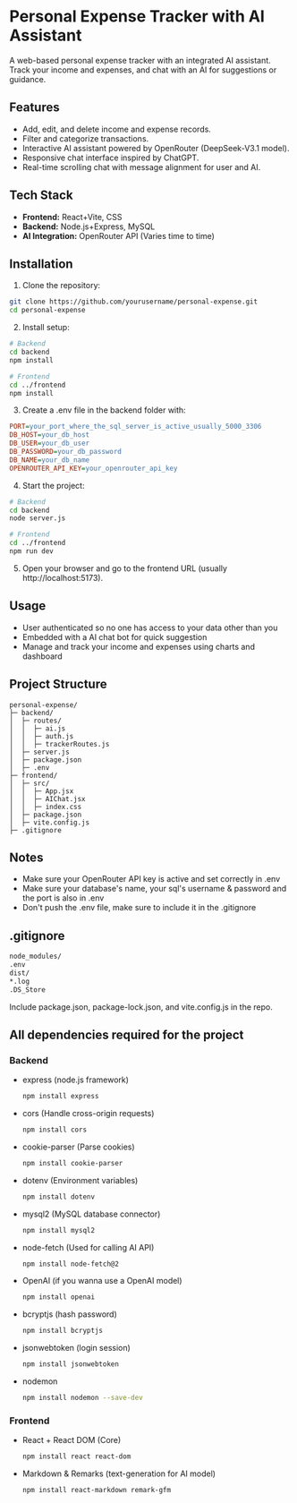 # Personal Expense Tracker with AI Assistant

A web-based personal expense tracker with an integrated AI assistant. Track your income and expenses, and chat with an AI for suggestions or guidance.

## Features

- Add, edit, and delete income and expense records.
- Filter and categorize transactions.
- Interactive AI assistant powered by OpenRouter (DeepSeek-V3.1 model).
- Responsive chat interface inspired by ChatGPT.
- Real-time scrolling chat with message alignment for user and AI.

## Tech Stack

- **Frontend:** React+Vite, CSS  
- **Backend:** Node.js+Express, MySQL  
- **AI Integration:** OpenRouter API (Varies time to time)  

## Installation

1. Clone the repository:

```bash
git clone https://github.com/yourusername/personal-expense.git
cd personal-expense
```
2. Install setup:

```bash
# Backend
cd backend
npm install

# Frontend
cd ../frontend
npm install
```
3. Create a .env file in the backend folder with:
```ini
PORT=your_port_where_the_sql_server_is_active_usually_5000_3306
DB_HOST=your_db_host
DB_USER=your_db_user
DB_PASSWORD=your_db_password
DB_NAME=your_db_name
OPENROUTER_API_KEY=your_openrouter_api_key
```
4. Start the project:
```bash
# Backend
cd backend
node server.js

# Frontend
cd ../frontend
npm run dev
```
5. Open your browser and go to the frontend URL (usually http://localhost:5173).

## Usage
- User authenticated so no one has access to your data other than you
- Embedded with a AI chat bot for quick suggestion
- Manage and track your income and expenses using charts and dashboard
## Project Structure
```pgsql
personal-expense/
├─ backend/
│  ├─ routes/
│  │  ├─ ai.js
│  │  ├─ auth.js
│  │  ├─ trackerRoutes.js
│  ├─ server.js
│  ├─ package.json
│  ├─ .env
├─ frontend/
│  ├─ src/
│  │  ├─ App.jsx
│  │  ├─ AIChat.jsx
│  │  ├─ index.css
│  ├─ package.json
│  ├─ vite.config.js
├─ .gitignore
```
## Notes
- Make sure your OpenRouter API key is active and set correctly in .env
- Make sure your database's name, your sql's username & password and the port is also in .env
-  Don't push the .env file, make sure to include it in the .gitignore
## .gitignore
```bash
node_modules/
.env
dist/
*.log
.DS_Store
```
Include package.json, package-lock.json, and vite.config.js in the repo.
## All dependencies required for the project
### Backend
- express (node.js framework)
  ```bash
  npm install express
  ```
- cors (Handle cross-origin requests)
  ```bash
  npm install cors
  ```
- cookie-parser (Parse cookies)
  ```bash
  npm install cookie-parser
  ```
- dotenv (Environment variables)
  ```bash
  npm install dotenv
  ```
- mysql2 (MySQL database connector)
  ```bash
  npm install mysql2
  ```
- node-fetch (Used for calling AI API)
  ```bash
  npm install node-fetch@2
  ```
- OpenAI (if you wanna use a OpenAI model)
  ```bash
  npm install openai
  ```
- bcryptjs (hash password)
  ```bash
  npm install bcryptjs
  ```
- jsonwebtoken (login session)
  ```bash
  npm install jsonwebtoken
  ```
- nodemon
  ```bash
  npm install nodemon --save-dev
  ```
### Frontend
- React + React DOM (Core)
  ```bash
  npm install react react-dom
  ```
- Markdown & Remarks (text-generation for AI model)
  ```bash
  npm install react-markdown remark-gfm
  ```
